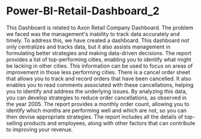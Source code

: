 # Power-BI-Retail-Dashboard_2
This Dashboard is related to Axon Retail Company Dashboard.
The problem we faced was the management's inability to track data accurately and timely. To address this, we have created a dashboard. This dashboard not only centralizes and tracks data, but it also assists management in formulating better strategies and making data-driven decisions.
The report provides a list of top-performing cities, enabling you to identify what might be lacking in other cities. This information can be used to focus on areas of improvement in those less performing cities.
There is a cancel order sheet that allows you to track and record orders that have been cancelled. It also enables you to read comments associated with these cancellations, helping you to identify and address the underlying issues. By analyzing this data, you can develop strategies to reduce order cancellations, as observed in the year 2005.
The report provides a monthly order count, allowing you to identify which months are performing well and which are not, so you can then devise appropriate strategies.
The report includes all the details of top-selling products and employees, along with other factors that can contribute to improving your revenue.
